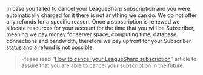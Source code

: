 In case you failed to cancel your LeagueSharp subscription and you were automatically charged for it there is not anything we can do. We do not offer any refunds for a specific reason. Once a subscription is renewed we allocate resources for your account for the time that you will be Subscriber, meaning we pay money for server space, computing time, database connections and bandwidth, therefore we pay upfront for your Subscriber status and a refund is not possible.

>Please read "[How to cancel your LeagueSharp subscription](https://www.joduska.me/forum/index.php?app=infotickets&page=article&id=25#/article)" article to assure that you are able to cancel your subscription in the future.
